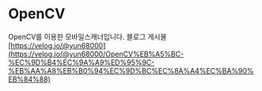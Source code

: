 # OpenCV
OpenCV를 이용한 모바일스캐너입니다.
블로그 게시물
[https://velog.io/@yun68000](https://velog.io/@yun68000/OpenCV%EB%A5%BC-%EC%9D%B4%EC%9A%A9%ED%95%9C-%EB%AA%A8%EB%B0%94%EC%9D%BC%EC%8A%A4%EC%BA%90%EB%84%88)
